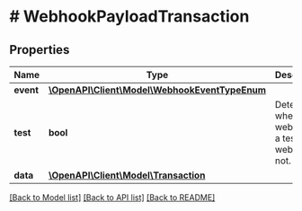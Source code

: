 # # WebhookPayloadTransaction

## Properties

Name | Type | Description | Notes
------------ | ------------- | ------------- | -------------
**event** | [**\OpenAPI\Client\Model\WebhookEventTypeEnum**](WebhookEventTypeEnum.md) |  | [optional]
**test** | **bool** | Determines whether the webhook is a test webhook or not. | [optional]
**data** | [**\OpenAPI\Client\Model\Transaction**](Transaction.md) |  | [optional]

[[Back to Model list]](../../README.md#models) [[Back to API list]](../../README.md#endpoints) [[Back to README]](../../README.md)
